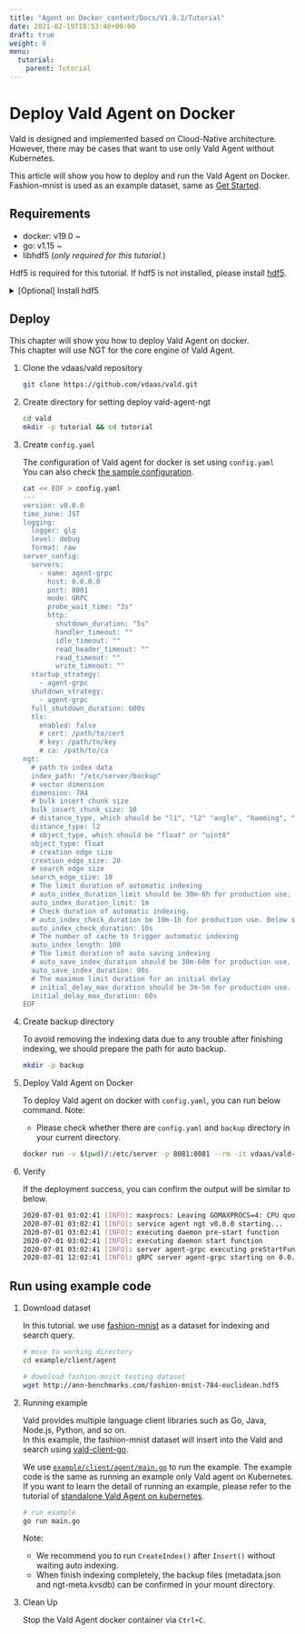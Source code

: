 ```yaml
---
title: "Agent on Docker_content/Docs/V1.0.3/Tutorial"
date: 2021-02-19T18:53:48+09:00
draft: true
weight: 0
menu:
  tutorial:
    parent: Tutorial
---
```


# Deploy Vald Agent on Docker

Vald is designed and implemented based on Cloud-Native architecture.
However, there may be cases that want to use only Vald Agent without Kubernetes.

This article will show you how to deploy and run the Vald Agent on Docker.
Fashion-mnist is used as an example dataset, same as [Get Started](/docs/v1.0.3/tutorial/get-started).

## Requirements

- docker: v19.0 ~
- go: v1.15 ~
- libhdf5 (_only required for this tutorial._)


Hdf5 is required for this tutorial. If hdf5 is not installed, please install [hdf5](https://www.hdfgroup.org/).
<details><summary>[Optional] Install hdf5</summary><br>

```bash
# yum
yum install -y hdf5-devel

# apt
apt-get install libhdf5-serial-dev

# homebrew
brew install hdf5
```
</details>

## Deploy

This chapter will show you how to deploy Vald Agent on docker.<br>
This chapter will use NGT for the core engine of Vald Agent.

1. Clone the vdaas/vald repository

    ```bash
    git clone https://github.com/vdaas/vald.git
    ```

1. Create directory for setting deploy vald-agent-ngt

    ```bash
    cd vald
    mkdir -p tutorial && cd tutorial
    ```

1. Create `config.yaml`

    The configuration of Vald agent for docker is set using `config.yaml`<br>
    You can also check [the sample configuration](https://github.com/vdaas/vald/blob/master/cmd/agent/core/ngt/sample.yaml).

    ```bash
    cat << EOF > config.yaml
    ---
    version: v0.0.0
    time_zone: JST
    logging:
      logger: glg
      level: debug
      format: raw
    server_config:
      servers:
        - name: agent-grpc
          host: 0.0.0.0
          port: 8081
          mode: GRPC
          probe_wait_time: "3s"
          http:
            shutdown_duration: "5s"
            handler_timeout: ""
            idle_timeout: ""
            read_header_timeout: ""
            read_timeout: ""
            write_timeout: ""
      startup_strategy:
        - agent-grpc
      shutdown_strategy:
        - agent-grpc
      full_shutdown_duration: 600s
      tls:
        enabled: false
        # cert: /path/to/cert
        # key: /path/to/key
        # ca: /path/to/ca
    ngt:
      # path to index data
      index_path: "/etc/server/backup"
      # vector dimension
      dimension: 784
      # bulk insert chunk size
      bulk_insert_chunk_size: 10
      # distance_type, which should be "l1", "l2" "angle", "hamming", "cosine", "normalizedangle", "normalizedcosine" or "jaccard"
      distance_type: l2
      # object_type, which should be "float" or "uint8"
      object_type: float
      # creation edge size
      creation_edge_size: 20
      # search edge size
      search_edge_size: 10
      # The limit duration of automatic indexing
      # auto_index_duration_limit should be 30m-6h for production use. Below setting is a just example
      auto_index_duration_limit: 1m
      # Check duration of automatic indexing.
      # auto_index_check_duration be 10m-1h for production use. Below setting is a just example
      auto_index_check_duration: 10s
      # The number of cache to trigger automatic indexing
      auto_index_length: 100
      # The limit duration of auto saving indexing
      # auto_save_index_duration should be 30m-60m for production use. The below setting is a just example.
      auto_save_index_duration: 90s
      # The maximum limit duration for an initial delay
      # initial_delay_max_duration should be 3m-5m for production use. The below setting is a just example.
      initial_delay_max_duration: 60s
    EOF
    ```

1. Create backup directory

    To avoid removing the indexing data due to any trouble after finishing indexing, we should prepare the path for auto backup.

    ```bash
    mkdir -p backup
    ```

1. Deploy Vald Agent on Docker

    To deploy Vald agent on docker with `config.yaml`, you can run below command.
    Note: 
      - Please check whether there are `config.yaml` and `backup` directory in your current directory.

    ```bash
    docker run -v $(pwd)/:/etc/server -p 8081:8081 --rm -it vdaas/vald-agent-ngt
    ```

1. Verify

    If the deployment success, you can confirm the output will be similar to below.

    ```bash
    2020-07-01 03:02:41	[INFO]:	maxprocs: Leaving GOMAXPROCS=4: CPU quota undefined
    2020-07-01 03:02:41	[INFO]:	service agent ngt v0.0.0 starting...
    2020-07-01 03:02:41	[INFO]:	executing daemon pre-start function
    2020-07-01 03:02:41	[INFO]:	executing daemon start function
    2020-07-01 03:02:41	[INFO]:	server agent-grpc executing preStartFunc
    2020-07-01 12:02:41	[INFO]:	gRPC server agent-grpc starting on 0.0.0.0:8081
    ```

## Run using example code

1. Download dataset

    In this tutorial. we use [fashion-mnist](https://github.com/zalandoresearch/fashion-mnist) as a dataset for indexing and search query.

    ```bash
    # move to working directory
    cd example/client/agent
    
    # download fashion-mnist testing dataset
    wget http://ann-benchmarks.com/fashion-mnist-784-euclidean.hdf5
    ```

1. Running example

    Vald provides multiple language client libraries such as Go, Java, Node.js, Python, and so on.<br>
    In this example, the fashion-mnist dataset will insert into the Vald and search using [vald-client-go](https://github.com/vdaas/vald-client-go).
    
    We use [`example/client/agent/main.go`](https://github.com/vdaas/vald/blob/master/example/client/agent/main.go) to run the example.
    The example code is the same as running an example only Vald agent on Kubernetes.
    If you want to learn the detail of running an example, please refer to the tutorial of [standalone Vald Agent on kubernetes](/docs/v1.0.3/tutorial/get-started/#run-using-example-code-1).

    ```bash
    # run example
    go run main.go
    ```
    Note:
      - We recommend you to run `CreateIndex()` after `Insert()` without waiting auto indexing.
      - When finish indexing completely, the backup files (metadata.json and ngt-meta.kvsdb) can be confirmed in your mount directory.

1. Clean Up

    Stop the Vald Agent docker container via `Ctrl+C`.
